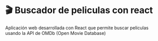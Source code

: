 # 🎬 Buscador de peliculas con react

Aplicación web desarrollada con React que permite buscar peliculas usando la API de OMDb (Open Movie Database)

